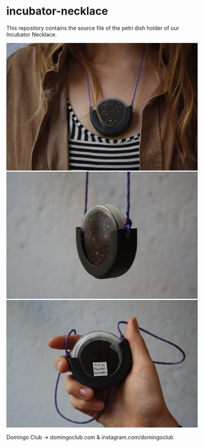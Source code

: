 # incubator-necklace

This repository contains the source file of the petri dish holder of our Incubator Necklace.

![](body-incub01.JPG)
![](body-incub03.JPG)
![](body-incub04.JPG)

Domingo Club → domingoclub.com & instagram.com/domingoclub
